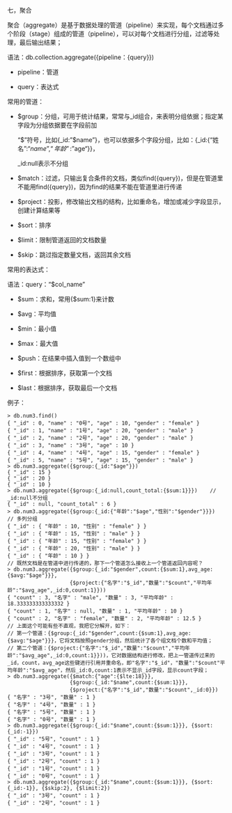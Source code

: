 七，聚合

聚合（aggregate）是基于数据处理的管道（pipeline）来实现，每个文档通过多个阶段（stage）组成的管道（pipeline），可以对每个文档进行分组，过滤等处理，最后输出结果；

语法：db.collection.aggregate({pipeline：{query}})

- pipeline：管道

- query：表达式

常用的管道：

- $group：分组，可用于统计结果，常常与_id组合，来表明分组依据；指定某字段为分组依据要在字段前加 

  “$”符号，比如{_id:”$name”}，也可以依据多个字段分组，比如：{_id:{“姓名”:“$name”, “年龄”:”$age“}}，

  _id:null表示不分组

- $match：过滤，只输出复合条件的文档，类似find({query})，但是在管道里不能用find({query})，因为find的结果不能在管道里进行传递

- $project：投影，修改输出文档的结构，比如重命名，增加或减少字段显示，创建计算结果等

- $sort：排序

- $limit：限制管道返回的文档数量

- $skip：跳过指定数量文档，返回其余文档

常用的表达式：

语法：query：“$col_name”

- $sum：求和，常用{$sum:1}来计数

- $avg：平均值

- $min：最小值

- $max：最大值

- $push：在结果中插入值到一个数组中

- $first：根据排序，获取第一个文档

- $last：根据排序，获取最后一个文档

例子：

```
> db.num3.find()
{ "_id" : 0, "name" : "0号", "age" : 10, "gender" : "female" }
{ "_id" : 1, "name" : "1号", "age" : 20, "gender" : "male" }
{ "_id" : 2, "name" : "2号", "age" : 20, "gender" : "male" }
{ "_id" : 3, "name" : "3号", "age" : 10 }
{ "_id" : 4, "name" : "4号", "age" : 15, "gender" : "female" }
{ "_id" : 5, "name" : "5号", "age" : 15, "gender" : "male" }
> db.num3.aggregate({$group:{_id:"$age"}})
{ "_id" : 15 }
{ "_id" : 20 }
{ "_id" : 10 }
> db.num3.aggregate({$group:{_id:null,count_total:{$sum:1}}})    // _id:null不分组
{ "_id" : null, "count_total" : 6 }
> db.num3.aggregate({$group:{_id:{"年龄":"$age","性别":"$gender"}}})  // 多列分组
{ "_id" : { "年龄" : 10, "性别" : "female" } }
{ "_id" : { "年龄" : 15, "性别" : "male" } }
{ "_id" : { "年龄" : 15, "性别" : "female" } }
{ "_id" : { "年龄" : 20, "性别" : "male" } }
{ "_id" : { "年龄" : 10 } }
// 既然文档是在管道中进行传递的，那下一个管道怎么接收上一个管道返回内容呢？
> db.num3.aggregate({$group:{_id:"$gender",count:{$sum:1},avg_age:{$avg:"$age"}}},
					{$project:{"名字":"$_id","数量":"$count","平均年龄":"$avg_age",_id:0,count:1}}))
{ "count" : 3, "名字" : "male", "数量" : 3, "平均年龄" : 18.333333333333332 }
{ "count" : 1, "名字" : null, "数量" : 1, "平均年龄" : 10 }
{ "count" : 2, "名字" : "female", "数量" : 2, "平均年龄" : 12.5 }
// 上面这个可能有些不直观，我把它分解开，如下：
// 第一个管道：{$group:{_id:"$gender",count:{$sum:1},avg_age:{$avg:"$age"}}}，它将文档按照gender分组，然后统计了各个组文档个数和平均值；
// 第二个管道：{$project:{"名字":"$_id","数量":"$count","平均年龄":"$avg_age",_id:0,count:1}}))，它对数据结构进行修改，把上一管道传过来的_id，count，avg_age这些键进行引用并重命名，即"名字":"$_id"，"数量":"$count"平均年龄":"$avg_age"，然后_id:0,count:1表示不显示_id字段，显示count字段；
> db.num3.aggregate({$match:{"age":{$lte:18}}}, 
					{$group:{_id:"$name",count:{$sum:1}}}, 
					{$project:{"名字":"$_id","数量":"$count",_id:0}})
{ "名字" : "3号", "数量" : 1 }
{ "名字" : "4号", "数量" : 1 }
{ "名字" : "5号", "数量" : 1 }
{ "名字" : "0号", "数量" : 1 }
> db.num3.aggregate({$group:{_id:"$name",count:{$sum:1}}}, {$sort:{_id:-1}})
{ "_id" : "5号", "count" : 1 }
{ "_id" : "4号", "count" : 1 }
{ "_id" : "3号", "count" : 1 }
{ "_id" : "2号", "count" : 1 }
{ "_id" : "1号", "count" : 1 }
{ "_id" : "0号", "count" : 1 }
> db.num3.aggregate({$group:{_id:"$name",count:{$sum:1}}}, {$sort:{_id:-1}}, {$skip:2}, {$limit:2})
{ "_id" : "3号", "count" : 1 }
{ "_id" : "2号", "count" : 1 }

```

